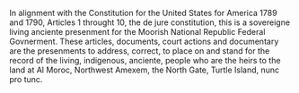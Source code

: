 In alignment with the Constitution for the United States for America 1789 and 1790, Articles 1 throught 10, the de jure constitution, this is a sovereigne living anciente presenment for the Moorish National Republic Federal Govnerment.   These articles, documents, court actions and documentary are the presenments to address, correct, to place on and stand for the record of the living, indigenous, anciente, people who are the heirs to the land at Al Moroc, Northwest Amexem, the North Gate, Turtle Island, nunc pro tunc.
